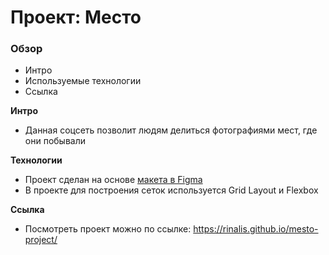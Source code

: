 # Проект: Место


### Обзор
* Интро
* Используемые технологии
* Ссылка

**Интро**

* Данная соцсеть позволит людям делиться фотографиями мест, где они побывали

**Технологии**

* Проект сделан на основе [макета в Figma](https://www.figma.com/file/2cn9N9jSkmxD84oJik7xL7/JavaScript.-Sprint-4?node-id=0%3A1)
* В проекте для построения сеток используется Grid Layout и Flexbox

**Ссылка**
* Посмотреть проект можно по ссылке: https://rinalis.github.io/mesto-project/
